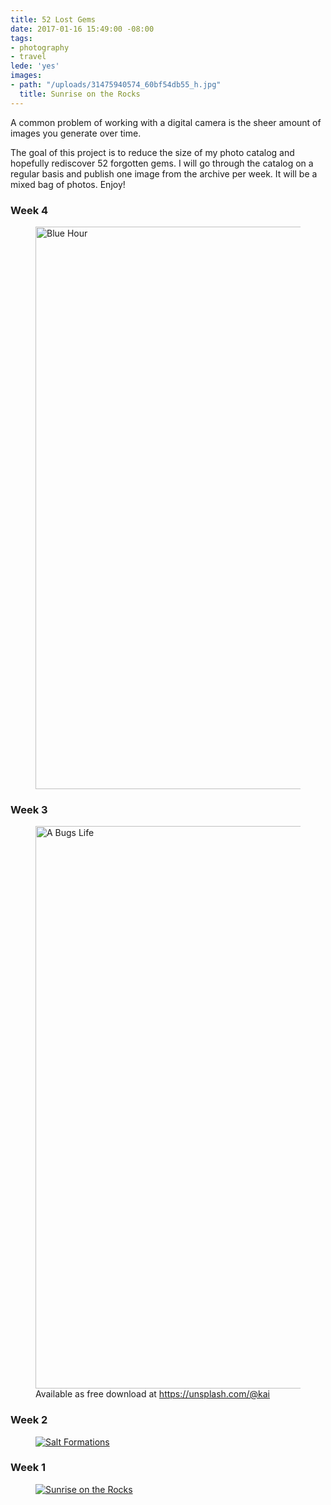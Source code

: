 ```yaml
---
title: 52 Lost Gems
date: 2017-01-16 15:49:00 -08:00
tags:
- photography
- travel
lede: 'yes'
images:
- path: "/uploads/31475940574_60bf54db55_h.jpg"
  title: Sunrise on the Rocks
---
```


A common problem of working with a digital camera is the sheer amount of images you generate over time.

The goal of this project is to reduce the size of my photo catalog and hopefully rediscover 52 forgotten gems. I will go through the catalog on a regular basis and publish one image from the archive per week. It will be a mixed bag of photos. Enjoy!

### Week 4

<figure>
<a name="week04" data-flickr-embed="true" data-footer="true" href="https://www.flickr.com/photos/kaigradert/32056121750/in/album-72157663559026033/" title="Blue Hour">
<img src="https://c1.staticflickr.com/1/561/32056121750_ef06ff9d71_h.jpg" width="1600" height="900" alt="Blue Hour"></a>
<figcaption>
</figcaption>
</figure>

<script async src="//embedr.flickr.com/assets/client-code.js" charset="utf-8"></script>

### Week 3

<figure>
<a name="week03" data-flickr-embed="true" data-footer="true" href="https://www.flickr.com/photos/kaigradert/32381214115/in/album-72157677641911010/" title="A Bugs Life">
<img src="https://c1.staticflickr.com/1/744/32381214115_7b0cf3eb7e_h.jpg" width="1600" height="900" alt="A Bugs Life"></a>
<figcaption>
Available as free download at <a href="https://unsplash.com/@kai" target="_blank">https://unsplash.com/@kai</a>
</figcaption>
</figure>

<script async src="//embedr.flickr.com/assets/client-code.js" charset="utf-8"></script>

### Week 2

<figure>
<a name="week02" data-flickr-embed="true" data-footer="true" href="https://www.flickr.com/photos/kaigradert/32222374481/in/album-72157663559026033/" title="Salt Formations">
<img src="https://c1.staticflickr.com/1/586/32222374481_f1ea56102f_h.jpg" alt="Salt Formations"></a>
<figcaption>
</figcaption>
</figure>

<script async src="//embedr.flickr.com/assets/client-code.js" charset="utf-8"></script>

### Week 1

<figure>
<a name="week01" data-flickr-embed="true" data-footer="true" href="https://www.flickr.com/photos/kaigradert/31475940574/in/album-72157663559026033/" title="Sunrise on the Rocks">
<img src="https://c1.staticflickr.com/1/763/31475940574_60bf54db55_h.jpg" alt="Sunrise on the Rocks"></a>
<figcaption>
</figcaption>
</figure>

<script async src="//embedr.flickr.com/assets/client-code.js" charset="utf-8"></script>